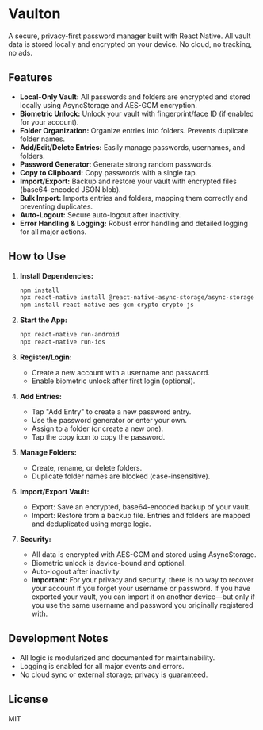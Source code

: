 # Vaulton

A secure, privacy-first password manager built with React Native. All vault data is stored locally and encrypted on your device. No cloud, no tracking, no ads.

## Features

- **Local-Only Vault:** All passwords and folders are encrypted and stored locally using AsyncStorage and AES-GCM encryption.
- **Biometric Unlock:** Unlock your vault with fingerprint/face ID (if enabled for your account).
- **Folder Organization:** Organize entries into folders. Prevents duplicate folder names.
- **Add/Edit/Delete Entries:** Easily manage passwords, usernames, and folders.
- **Password Generator:** Generate strong random passwords.
- **Copy to Clipboard:** Copy passwords with a single tap.
- **Import/Export:** Backup and restore your vault with encrypted files (base64-encoded JSON blob).
- **Bulk Import:** Imports entries and folders, mapping them correctly and preventing duplicates.
- **Auto-Logout:** Secure auto-logout after inactivity.
- **Error Handling & Logging:** Robust error handling and detailed logging for all major actions.

## How to Use

1. **Install Dependencies:**
   ```bash
   npm install
   npx react-native install @react-native-async-storage/async-storage
   npm install react-native-aes-gcm-crypto crypto-js
   ```

2. **Start the App:**
   ```bash
   npx react-native run-android
   npx react-native run-ios
   ```

3. **Register/Login:**
   - Create a new account with a username and password.
   - Enable biometric unlock after first login (optional).

4. **Add Entries:**
   - Tap "Add Entry" to create a new password entry.
   - Use the password generator or enter your own.
   - Assign to a folder (or create a new one).
   - Tap the copy icon to copy the password.

5. **Manage Folders:**
   - Create, rename, or delete folders.
   - Duplicate folder names are blocked (case-insensitive).

6. **Import/Export Vault:**
   - Export: Save an encrypted, base64-encoded backup of your vault.
   - Import: Restore from a backup file. Entries and folders are mapped and deduplicated using merge logic.

7. **Security:**
   - All data is encrypted with AES-GCM and stored using AsyncStorage.
   - Biometric unlock is device-bound and optional.
   - Auto-logout after inactivity.
   - **Important:** For your privacy and security, there is no way to recover your account if you forget your username or password. If you have exported your vault, you can import it on another device—but only if you use the same username and password you originally registered with.

## Development Notes
- All logic is modularized and documented for maintainability.
- Logging is enabled for all major events and errors.
- No cloud sync or external storage; privacy is guaranteed.

## License
MIT
